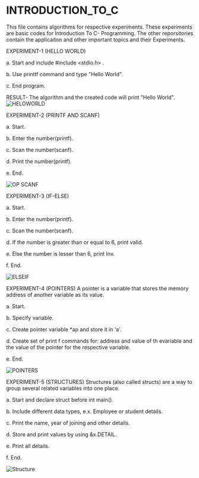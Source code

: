 # INTRODUCTION_TO_C
This file contains algorithms for respective experiments. These experiments are basic codes for Introduction To C- Programming. The other reporsitories contain the applicaiton and other important topics and their Experiments. 

EXPERIMENT-1 (HELLO WORLD)

a.  Start and include #include <stdio.h> .

b. Use printtf command and type "Hello World". 

c. End program.

RESULT- The algorithm and the created code will print "Hello World". ![HELOWORLD](https://user-images.githubusercontent.com/108262513/227542304-da1984bc-0087-4bcf-a150-739274d1b445.png)


EXPERIMENT-2 (PRINTF AND SCANF)

a. Start.

b. Enter the number(printf).

c. Scan the number(scanf). 

d. Print the number(printf).

e. End.

![OP SCANF](https://user-images.githubusercontent.com/108262513/227542506-80461a4d-9687-49af-a347-7f88e549f9ff.png)

EXPERIMENT-3 (IF-ELSE)

a. Start.

b. Enter the number(printf).

c. Scan the number(scanf).

d. If the number is greater than or equal to 6, print valid. 

e. Else the number is lesser than 6, print Inv. 

f. End.

![ELSEIF](https://user-images.githubusercontent.com/108262513/227542549-4cf3ab87-3d01-4870-a657-63bbd17f6bf1.png)

EXPERIMENT-4 (POINTERS) 
A pointer is a variable that stores the memory address of another variable as its value.

a. Start.

b. Specify variable. 

c. Create pointer variable *ap and store it in 'a'. 

d. Create set of print f commands for: address and value of th evariable and the value of the pointer for the respective variable. 

e. End. 

![POINTERS](https://user-images.githubusercontent.com/108262513/227542591-597c6b0e-fcbe-493a-9b4a-91ca447d4289.png)


EXPERIMENT-5 (STRUCTURES)
Structures (also called structs) are a way to group several related variables into one place. 

a. Start and declare struct before int main(). 

b. Include different data types, e.x. Employee or student details.

c. Print the name, year of joining and other details. 

d. Store and print values by using &x.DETAIL.

e. Print all details. 

f. End. 

![Structure](https://user-images.githubusercontent.com/108262513/227542621-3ea8f963-55a9-496d-9db6-d60f36a23aaa.png)


  
